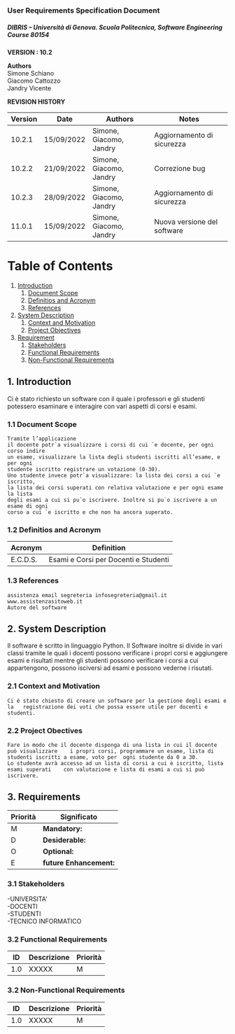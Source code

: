 
### User Requirements Specification Document
##### DIBRIS – Università di Genova. Scuola Politecnica, Software Engineering Course 80154


**VERSION : 10.2**

**Authors**  
Simone Schiano <br>
Giacomo Cattozzo <br>
Jandry Vicente

**REVISION HISTORY**

| Version     | Date       | Authors      | Notes        |
| ----------- | ---------- | -----------  | -----------  |
| 10.2.1 | 15/09/2022  | Simone, Giacomo, Jandry | Aggiornamento di sicurezza  |
| 10.2.2 | 21/09/2022  | Simone, Giacomo, Jandry | Correzione bug |
| 10.2.3 | 28/09/2022  | Simone, Giacomo, Jandry | Aggiornamento di sicurezza  |
| 11.0.1 | 15/09/2022  | Simone, Giacomo, Jandry | Nuova versione del software |

# Table of Contents

1. [Introduction](#p1)
	1. [Document Scope](#sp1.1)
	2. [Definitios and Acronym](#sp1.2) 
	3. [References](#sp1.3)
2. [System Description](#p2)
	1. [Context and Motivation](#sp2.1)
	2. [Project Objectives](#sp2.2)
3. [Requirement](#p3)
 	1. [Stakeholders](#sp3.1)
 	2. [Functional Requirements](#sp3.2)
 	3. [Non-Functional Requirements](#sp3.3)
  
  

<a name="p1"></a>

## 1. Introduction

Ci è stato richiesto un software con il quale i professori e gli studenti potessero esaminare e interagire con vari aspetti di corsi e esami.

<a name="sp1.1"></a>

### 1.1 Document Scope
	Tramite l’applicazione
	il docente potr`a visualizzare i corsi di cui `e docente, per ogni corso indire
	un esame, visualizzare la lista degli studenti iscritti all’esame, e per ogni
	studente iscritto registrare un votazione (0-30).
	Uno studente invece potr`a visualizzare: la lista dei corsi a cui `e iscritto,
	la lista dei corsi superati con relativa valutazione e per ogni esame la lista
	degli esami a cui si pu`o iscrivere. Inoltre si pu`o iscrivere a un esame di ogni
	corso a cui `e iscritto e che non ha ancora superato.


<a name="sp1.2"></a>

### 1.2 Definitios and Acronym


| Acronym				| Definition | 
| ------------------------------------- | ----------- | 
| E.C.D.S.                                  | Esami e Corsi per Docenti e Studenti |

<a name="sp1.3"></a>

### 1.3 References 
	assistenza email segreteria infosegreteria@gmail.it
	www.assistenzasitoweb.it
	Autore del software
	
<a name="p2"></a>

## 2. System Description

<a name="sp2.15"></a>

Il software è scritto in linguaggio Python. Il Software inoltre si divide in vari classi tramite le quali i docenti possono verificare i propri corsi e aggiungere esami e risultati mentre gli studenti possono verificare i corsi a cui appartengono, possono isciversi ad esami e possono vederne i risutati.

### 2.1 Context and Motivation
	Ci è stato chiesto di creare un software per la gestione degli esami e la 	registrazione dei voti che possa essere utile per docenti e studenti.
	
<a name="sp2.2"></a>

### 2.2 Project Obectives 
	Fare in modo che il docente disponga di una lista in cui il docente può visualizzare 	i propri corsi, programmare un esame, lista di studenti iscritti a esame, voto per 	ogni studente da 0 a 30.
	Lo studente avrà accesso ad un lista di corsi a cui è iscritto, lista esami superati 	con valutazione e lista di esami a cui si può iscrivere.
	
	

<a name="p3"></a>

## 3. Requirements
	

| Priorità | Significato | 
| --------------- | ----------- | 
| M | **Mandatory:**   |
| D | **Desiderable:** |
| O | **Optional:**    |
| E | **future Enhancement:** |

<a name="sp3.1"></a>

### 3.1 Stakeholders
-UNIVERSITA' <br>
-DOCENTI <br>
-STUDENTI <br>
-TECNICO INFORMATICO

<a name="sp3.2"></a>
### 3.2 Functional Requirements 

| ID | Descrizione | Priorità |
| --------------- | ----------- | ---------- | 
| 1.0 |  XXXXX |M|

<a name="sp3.3"></a>
### 3.2 Non-Functional Requirements 
 
| ID | Descrizione | Priorità |
| --------------- | ----------- | ---------- | 
| 1.0 | XXXXX |M|
